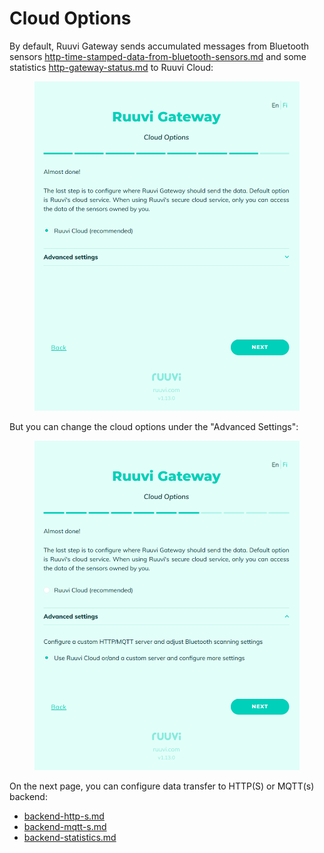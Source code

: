 # Cloud Options

By default, Ruuvi Gateway sends accumulated messages from Bluetooth sensors [http-time-stamped-data-from-bluetooth-sensors.md](../../../data-formats/http-time-stamped-data-from-bluetooth-sensors.md "mention") and some statistics [http-gateway-status.md](../../../data-formats/http-gateway-status.md "mention") to Ruuvi Cloud:

<figure><img src="../../../.gitbook/assets/image (44).png" alt=""><figcaption></figcaption></figure>

But you can change the cloud options under the "Advanced Settings":

<figure><img src="../../../.gitbook/assets/image (15) (1).png" alt=""><figcaption></figcaption></figure>

On the next page, you can configure data transfer to HTTP(S) or MQTT(s) backend:

* [backend-http-s.md](backend-http-s.md "mention")
* [backend-mqtt-s.md](backend-mqtt-s.md "mention")
* [backend-statistics.md](backend-statistics.md "mention")
